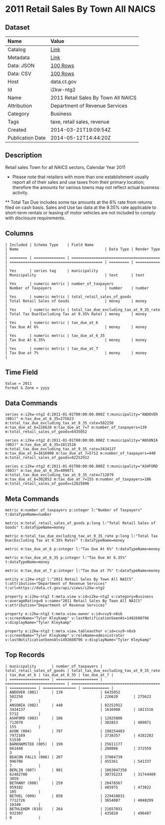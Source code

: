 # 2011 Retail Sales By Town All NAICS

## Dataset

| Name | Value |
| :--- | :---- |
| Catalog | [Link](https://catalog.data.gov/dataset/2011-retail-sales-by-town-all-naics) |
| Metadata | [Link](https://data.ct.gov/api/views/i2kw-ntg2) |
| Data: JSON | [100 Rows](https://data.ct.gov/api/views/i2kw-ntg2/rows.json?max_rows=100) |
| Data: CSV | [100 Rows](https://data.ct.gov/api/views/i2kw-ntg2/rows.csv?max_rows=100) |
| Host | data.ct.gov |
| Id | i2kw-ntg2 |
| Name | 2011 Retail Sales By Town All NAICS |
| Attribution | Department of Revenue Services |
| Category | Business |
| Tags | taxe, retail sales, revenue |
| Created | 2014-03-21T19:09:54Z |
| Publication Date | 2014-05-12T14:44:20Z |

## Description

Retail sales Town for all NAICS sectors, Calendar Year 2011

* Please note that retailers with more than one establishment usually report all of their sales and use taxes from their primary location; therefore the amounts for various towns may not reflect actual business activity.

** Total Tax Due includes some tax amounts at the 6% rate from returns filed on cash basis. Sales and Use tax data at the 9.35% rate applicable to short-term rentals or leasing of motor vehicles are not included to comply with disclosure requirements.

## Columns

```ls
| Included | Schema Type    | Field Name                               | Name                                       | Data Type | Render Type |
| ======== | ============== | ======================================== | ========================================== | ========= | =========== |
| Yes      | series tag     | municipality                             | Municipality                               | text      | text        |
| Yes      | numeric metric | number_of_taxpayers                      | Number of Taxpayers                        | number    | number      |
| Yes      | numeric metric | total_retail_sales_of_goods              | Total Retail Sales of Goods                | money     | money       |
| Yes      | numeric metric | total_tax_due_excluding_tax_at_9_35_rate | Total Tax Due(Excluding Tax at 9.35% Rate) | money     | money       |
| Yes      | numeric metric | tax_due_at_6                             | Tax Due At 6%                              | money     | money       |
| Yes      | numeric metric | tax_due_at_6_35                          | Tax Due At 6.35%                           | money     | money       |
| Yes      | numeric metric | tax_due_at_7                             | Tax Due at 7%                              | money     | money       |
```

## Time Field

```ls
Value = 2011
Format & Zone = yyyy
```

## Data Commands

```ls
series e:i2kw-ntg2 d:2011-01-01T00:00:00.000Z t:municipality="ANDOVER (001)" m:tax_due_at_6_35=275623 m:total_tax_due_excluding_tax_at_9_35_rate=502250 m:tax_due_at_6=226620 m:tax_due_at_7=7 m:number_of_taxpayers=139 m:total_retail_sales_of_goods=6435052

series e:i2kw-ntg2 d:2011-01-01T00:00:00.000Z t:municipality="ANSONIA (002)" m:tax_due_at_6_35=1811516 m:total_tax_due_excluding_tax_at_9_35_rate=3434137 m:tax_due_at_6=1616908 m:tax_due_at_7=5712 m:number_of_taxpayers=440 m:total_retail_sales_of_goods=82252912

series e:i2kw-ntg2 d:2011-01-01T00:00:00.000Z t:municipality="ASHFORD (003)" m:tax_due_at_6_35=409071 m:total_tax_due_excluding_tax_at_9_35_rate=712079 m:tax_due_at_6=302853 m:tax_due_at_7=155 m:number_of_taxpayers=186 m:total_retail_sales_of_goods=12825806
```

## Meta Commands

```ls
metric m:number_of_taxpayers p:integer l:"Number of Taxpayers" t:dataTypeName=number

metric m:total_retail_sales_of_goods p:long l:"Total Retail Sales of Goods" t:dataTypeName=money

metric m:total_tax_due_excluding_tax_at_9_35_rate p:long l:"Total Tax Due(Excluding Tax at 9.35% Rate)" t:dataTypeName=money

metric m:tax_due_at_6 p:integer l:"Tax Due At 6%" t:dataTypeName=money

metric m:tax_due_at_6_35 p:integer l:"Tax Due At 6.35%" t:dataTypeName=money

metric m:tax_due_at_7 p:integer l:"Tax Due at 7%" t:dataTypeName=money

entity e:i2kw-ntg2 l:"2011 Retail Sales By Town All NAICS" t:attribution="Department of Revenue Services" t:url=https://data.ct.gov/api/views/i2kw-ntg2

property e:i2kw-ntg2 t:meta.view v:id=i2kw-ntg2 v:category=Business v:averageRating=0 v:name="2011 Retail Sales By Town All NAICS" v:attribution="Department of Revenue Services"

property e:i2kw-ntg2 t:meta.view.owner v:id=cvy9-n6sb v:screenName="Tyler Kleykamp" v:lastNotificationSeenAt=1492608796 v:displayName="Tyler Kleykamp"

property e:i2kw-ntg2 t:meta.view.tableauthor v:id=cvy9-n6sb v:screenName="Tyler Kleykamp" v:roleName=administrator v:lastNotificationSeenAt=1492608796 v:displayName="Tyler Kleykamp"
```

## Top Records

```ls
| municipality       | number_of_taxpayers | total_retail_sales_of_goods | total_tax_due_excluding_tax_at_9_35_rate | tax_due_at_6 | tax_due_at_6_35 | tax_due_at_7 | 
| ================== | =================== | =========================== | ======================================== | ============ | =============== | ============ | 
| ANDOVER (001)      | 139                 | 6435052                     | 502250                                   | 226620       | 275623          | 7            | 
| ANSONIA (002)      | 440                 | 82252912                    | 3434137                                  | 1616908      | 1811516         | 5712         | 
| ASHFORD (003)      | 186                 | 12825806                    | 712079                                   | 302853       | 409071          | 155          | 
| AVON (004)         | 797                 | 190254403                   | 7972169                                  | 3738357      | 4182282         | 51530        | 
| BARKHAMSTED (005)  | 199                 | 25611177                    | 661448                                   | 288886       | 372559          | 3            | 
| BEACON FALLS (006) | 207                 | 37004739                    | 996706                                   | 455361       | 541337          | 7            | 
| BERLIN (007)       | 981                 | 1063047358                  | 62482700                                 | 30735233     | 31744409        | 3059         | 
| BETHANY (008)      | 259                 | 28478567                    | 959102                                   | 485975       | 473022          | 105          | 
| BETHEL (009)       | 858                 | 229410031                   | 7712726                                  | 3654087      | 4040299         | 18340        | 
| BETHLEHEM (010)    | 264                 | 21657031                    | 932307                                   | 435820       | 496487          | 0            | 
```